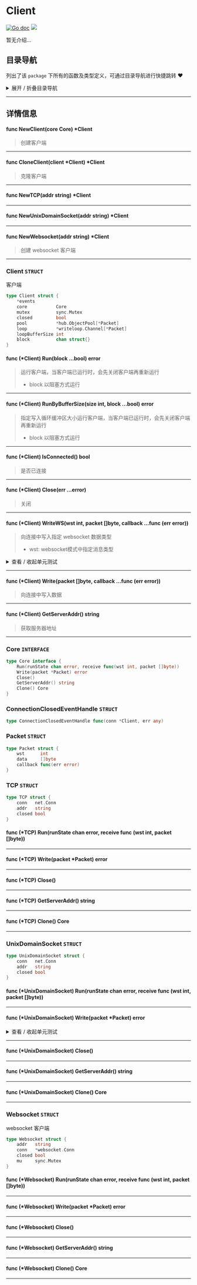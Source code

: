 # Client

[![Go doc](https://img.shields.io/badge/go.dev-reference-brightgreen?logo=go&logoColor=white&style=flat)](https://pkg.go.dev/github.com/kercylan98/minotaur)
![](https://img.shields.io/badge/Email-kercylan@gmail.com-green.svg?style=flat)

暂无介绍...


## 目录导航
列出了该 `package` 下所有的函数及类型定义，可通过目录导航进行快捷跳转 ❤️
<details>
<summary>展开 / 折叠目录导航</summary>


> 包级函数定义

|函数名称|描述
|:--|:--
|[NewClient](#NewClient)|创建客户端
|[CloneClient](#CloneClient)|克隆客户端
|[NewTCP](#NewTCP)|暂无描述...
|[NewUnixDomainSocket](#NewUnixDomainSocket)|暂无描述...
|[NewWebsocket](#NewWebsocket)|创建 websocket 客户端


> 类型定义

|类型|名称|描述
|:--|:--|:--
|`STRUCT`|[Client](#struct_Client)|客户端
|`INTERFACE`|[Core](#struct_Core)|暂无描述...
|`STRUCT`|[ConnectionClosedEventHandle](#struct_ConnectionClosedEventHandle)|暂无描述...
|`STRUCT`|[Packet](#struct_Packet)|暂无描述...
|`STRUCT`|[TCP](#struct_TCP)|暂无描述...
|`STRUCT`|[UnixDomainSocket](#struct_UnixDomainSocket)|暂无描述...
|`STRUCT`|[Websocket](#struct_Websocket)|websocket 客户端

</details>


***
## 详情信息
#### func NewClient(core Core) *Client
<span id="NewClient"></span>
> 创建客户端

***
#### func CloneClient(client *Client) *Client
<span id="CloneClient"></span>
> 克隆客户端

***
#### func NewTCP(addr string) *Client
<span id="NewTCP"></span>

***
#### func NewUnixDomainSocket(addr string) *Client
<span id="NewUnixDomainSocket"></span>

***
#### func NewWebsocket(addr string) *Client
<span id="NewWebsocket"></span>
> 创建 websocket 客户端

***
<span id="struct_Client"></span>
### Client `STRUCT`
客户端
```go
type Client struct {
	*events
	core           Core
	mutex          sync.Mutex
	closed         bool
	pool           *hub.ObjectPool[*Packet]
	loop           *writeloop.Channel[*Packet]
	loopBufferSize int
	block          chan struct{}
}
```
<span id="struct_Client_Run"></span>

#### func (*Client) Run(block ...bool)  error
> 运行客户端，当客户端已运行时，会先关闭客户端再重新运行
>   - block 以阻塞方式运行

***
<span id="struct_Client_RunByBufferSize"></span>

#### func (*Client) RunByBufferSize(size int, block ...bool)  error
> 指定写入循环缓冲区大小运行客户端，当客户端已运行时，会先关闭客户端再重新运行
>   - block 以阻塞方式运行

***
<span id="struct_Client_IsConnected"></span>

#### func (*Client) IsConnected()  bool
> 是否已连接

***
<span id="struct_Client_Close"></span>

#### func (*Client) Close(err ...error)
> 关闭

***
<span id="struct_Client_WriteWS"></span>

#### func (*Client) WriteWS(wst int, packet []byte, callback ...func (err error))
> 向连接中写入指定 websocket 数据类型
>   - wst: websocket模式中指定消息类型

<details>
<summary>查看 / 收起单元测试</summary>


```go

func TestClient_WriteWS(t *testing.T) {
	var wait sync.WaitGroup
	wait.Add(1)
	srv := server.New(server.NetworkWebsocket)
	srv.RegConnectionReceivePacketEvent(func(srv *server.Server, conn *server.Conn, packet []byte) {
		srv.Shutdown()
	})
	srv.RegStopEvent(func(srv *server.Server) {
		wait.Done()
	})
	srv.RegMessageReadyEvent(func(srv *server.Server) {
		cli := client.NewWebsocket("ws://127.0.0.1:9999")
		cli.RegConnectionOpenedEvent(func(conn *client.Client) {
			conn.WriteWS(2, []byte("Hello"))
		})
		if err := cli.Run(); err != nil {
			panic(err)
		}
	})
	if err := srv.Run(":9999"); err != nil {
		panic(err)
	}
	wait.Wait()
}

```


</details>


***
<span id="struct_Client_Write"></span>

#### func (*Client) Write(packet []byte, callback ...func (err error))
> 向连接中写入数据

***
<span id="struct_Client_GetServerAddr"></span>

#### func (*Client) GetServerAddr()  string
> 获取服务器地址

***
<span id="struct_Core"></span>
### Core `INTERFACE`

```go
type Core interface {
	Run(runState chan error, receive func(wst int, packet []byte))
	Write(packet *Packet) error
	Close()
	GetServerAddr() string
	Clone() Core
}
```
<span id="struct_ConnectionClosedEventHandle"></span>
### ConnectionClosedEventHandle `STRUCT`

```go
type ConnectionClosedEventHandle func(conn *Client, err any)
```
<span id="struct_Packet"></span>
### Packet `STRUCT`

```go
type Packet struct {
	wst      int
	data     []byte
	callback func(err error)
}
```
<span id="struct_TCP"></span>
### TCP `STRUCT`

```go
type TCP struct {
	conn   net.Conn
	addr   string
	closed bool
}
```
<span id="struct_TCP_Run"></span>

#### func (*TCP) Run(runState chan error, receive func (wst int, packet []byte))

***
<span id="struct_TCP_Write"></span>

#### func (*TCP) Write(packet *Packet)  error

***
<span id="struct_TCP_Close"></span>

#### func (*TCP) Close()

***
<span id="struct_TCP_GetServerAddr"></span>

#### func (*TCP) GetServerAddr()  string

***
<span id="struct_TCP_Clone"></span>

#### func (*TCP) Clone()  Core

***
<span id="struct_UnixDomainSocket"></span>
### UnixDomainSocket `STRUCT`

```go
type UnixDomainSocket struct {
	conn   net.Conn
	addr   string
	closed bool
}
```
<span id="struct_UnixDomainSocket_Run"></span>

#### func (*UnixDomainSocket) Run(runState chan error, receive func (wst int, packet []byte))

***
<span id="struct_UnixDomainSocket_Write"></span>

#### func (*UnixDomainSocket) Write(packet *Packet)  error

<details>
<summary>查看 / 收起单元测试</summary>


```go

func TestUnixDomainSocket_Write(t *testing.T) {
	var closed = make(chan struct{})
	srv := server.New(server.NetworkUnix)
	srv.RegConnectionReceivePacketEvent(func(srv *server.Server, conn *server.Conn, packet []byte) {
		t.Log(string(packet))
		conn.Write(packet)
	})
	srv.RegStartFinishEvent(func(srv *server.Server) {
		time.Sleep(time.Second)
		cli := client.NewUnixDomainSocket("./test.sock")
		cli.RegConnectionOpenedEvent(func(conn *client.Client) {
			conn.Write([]byte("Hello~"))
		})
		cli.RegConnectionReceivePacketEvent(func(conn *client.Client, wst int, packet []byte) {
			t.Log(packet)
			closed <- struct{}{}
		})
		if err := cli.Run(); err != nil {
			panic(err)
		}
	})
	go func() {
		if err := srv.Run("./test.sock"); err != nil {
			panic(err)
		}
	}()
	<-closed
	srv.Shutdown()
}

```


</details>


***
<span id="struct_UnixDomainSocket_Close"></span>

#### func (*UnixDomainSocket) Close()

***
<span id="struct_UnixDomainSocket_GetServerAddr"></span>

#### func (*UnixDomainSocket) GetServerAddr()  string

***
<span id="struct_UnixDomainSocket_Clone"></span>

#### func (*UnixDomainSocket) Clone()  Core

***
<span id="struct_Websocket"></span>
### Websocket `STRUCT`
websocket 客户端
```go
type Websocket struct {
	addr   string
	conn   *websocket.Conn
	closed bool
	mu     sync.Mutex
}
```
<span id="struct_Websocket_Run"></span>

#### func (*Websocket) Run(runState chan error, receive func (wst int, packet []byte))

***
<span id="struct_Websocket_Write"></span>

#### func (*Websocket) Write(packet *Packet)  error

***
<span id="struct_Websocket_Close"></span>

#### func (*Websocket) Close()

***
<span id="struct_Websocket_GetServerAddr"></span>

#### func (*Websocket) GetServerAddr()  string

***
<span id="struct_Websocket_Clone"></span>

#### func (*Websocket) Clone()  Core

***
